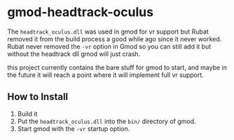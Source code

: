 # gmod-headtrack-oculus

The `headtrack_oculus.dll` was used in gmod for vr support but Rubat removed it from the build process a good while ago since it never worked.  
Rubat never removed the `-vr` option in Gmod so you can still add it but without the headtrack dll gmod will just crash.  

this project currently contains the bare stuff for gmod to start, and maybe in the future it will reach a point where it will implement full vr support.  

## How to Install
1. Build it
2. Put the `headtrack_oculus.dll` into the `bin/` directory of gmod.  
3. Start gmod with the `-vr` startup option.  
